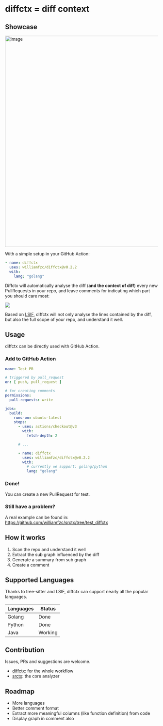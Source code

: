 # diffctx = diff context

## Showcase

<img width="697" alt="image" src="https://user-images.githubusercontent.com/13421694/236666915-5d403e4a-9cc1-4364-afbe-363cf82e5e49.png">

With a simple setup in your GitHub Action:

```yaml
- name: diffctx
  uses: williamfzc/diffctx@v0.2.2
  with:
    lang: "golang"
```

Diffctx will automatically analyse the diff (**and the context of diff**) every new PullRequests in your repo, and leave
comments for indicating which part you should care most:

![](https://user-images.githubusercontent.com/13421694/236665125-4968558b-8601-43d0-9618-97e146f93749.svg)

Based on [LSIF](https://microsoft.github.io/language-server-protocol/overviews/lsif/overview/), diffctx will not only
analyse the lines contained by the diff, but also the full scope of your repo, and understand it well.

## Usage

diffctx can be directly used with GitHub Action.

### Add to GitHub Action

```yaml
name: Test PR

# triggered by pull_request
on: [ push, pull_request ]

# for creating comments
permissions:
  pull-requests: write

jobs:
  build:
    runs-on: ubuntu-latest
    steps:
      - uses: actions/checkout@v3
        with:
          fetch-depth: 2

      # ...

      - name: diffctx
        uses: williamfzc/diffctx@v0.2.2
        with:
          # currently we support: golang/python
          lang: "golang"
```

### Done!

You can create a new PullRequest for test.

### Still have a problem?

A real example can be found in: https://github.com/williamfzc/srctx/tree/test_diffctx

## How it works

1. Scan the repo and understand it well
2. Extract the sub graph influenced by the diff
3. Generate a summary from sub graph
4. Create a comment

## Supported Languages

Thanks to tree-sitter and LSIF, diffctx can support nearly all the popular languages.

| Languages | Status  |
|-----------|---------|
| Golang    | Done    |
| Python    | Done    |
| Java      | Working |

## Contribution

Issues, PRs and suggestions are welcome.

- [diffctx](https://github.com/williamfzc/diffctx): for the whole workflow
- [srctx](https://github.com/williamfzc/srctx): the core analyzer

## Roadmap

- More languages
- Better comment format
- Extract more meaningful columns (like function definition) from code
- Display graph in comment also
